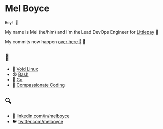 # Mel Boyce

`Hey!` :wave:

My name is Mel (he/him) and I'm the Lead DevOps Engineer for [Littlepay](https://littlepay.com) :black_heart:

My commits now happen [over here :fox_face:](https://gitlab.com/melboyce) :green_heart:


## :hocho:

* :beginner: [Void Linux](https://docs.voidlinux.org/) 
* :fearful: [Bash](https://twitter.com/chetramey) 
* :ghost: [Go](https://www.youtube.com/watch?v=5kj5ApnhPAE) 
* :green_heart: [Compassionate Coding](https://compassionatecoding.com/) 


## :mag:

* :briefcase: [linkedin.com/in/melboyce](https://www.linkedin.com/in/melboyce)
* :bird: [twitter.com/melboyce](https://twitter.com/melboyce)
